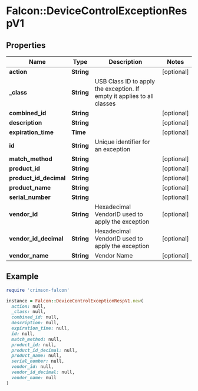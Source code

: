 # Falcon::DeviceControlExceptionRespV1

## Properties

| Name | Type | Description | Notes |
| ---- | ---- | ----------- | ----- |
| **action** | **String** |  | [optional] |
| **_class** | **String** | USB Class ID to apply the exception. If empty it applies to all classes |  |
| **combined_id** | **String** |  | [optional] |
| **description** | **String** |  | [optional] |
| **expiration_time** | **Time** |  | [optional] |
| **id** | **String** | Unique identifier for an exception |  |
| **match_method** | **String** |  | [optional] |
| **product_id** | **String** |  | [optional] |
| **product_id_decimal** | **String** |  | [optional] |
| **product_name** | **String** |  | [optional] |
| **serial_number** | **String** |  | [optional] |
| **vendor_id** | **String** | Hexadecimal VendorID used to apply the exception | [optional] |
| **vendor_id_decimal** | **String** | Hexadecimal VendorID used to apply the exception | [optional] |
| **vendor_name** | **String** | Vendor Name | [optional] |

## Example

```ruby
require 'crimson-falcon'

instance = Falcon::DeviceControlExceptionRespV1.new(
  action: null,
  _class: null,
  combined_id: null,
  description: null,
  expiration_time: null,
  id: null,
  match_method: null,
  product_id: null,
  product_id_decimal: null,
  product_name: null,
  serial_number: null,
  vendor_id: null,
  vendor_id_decimal: null,
  vendor_name: null
)
```

